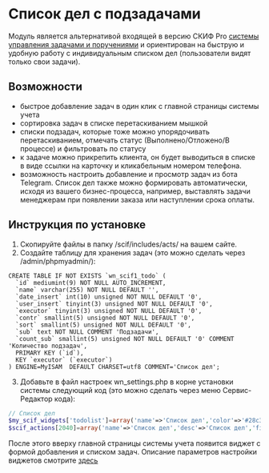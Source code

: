 # Список дел с подзадачами
Модуль является альтернативой входящей в версию СКИФ Pro [системы управления задачами и поручениями](https://www.webnice.biz/upravlenie-sotrudnikami-proektami-porucheniyami/) и ориентирован на быструю и удобную работу с индивидуальным списком дел (пользователи видят только свои задачи).
## Возможности
- быстрое добавление задач в один клик с главной страницы системы учета
- сортировка задач в списке перетаскиванием мышкой
- списки подзадач, которые тоже можно упорядочивать перетаскиванием, отмечать статус (Выполнено/Отложено/В процессе) и фильтровать по статусу
- к задаче можно прикрепить клиента, он будет выводиться в списке в виде ссылки на карточку и кликабельным номером телефона.
- возможность настроить добавление и просмотр задач из бота Telegram.
Список дел также можно формировать автоматически, исходя из вашего бизнес-процесса, например, выставлять задачи менеджерам при появлении заказа или наступлении срока оплаты.
## Инструкция по установке
1. Скопируйте файлы в папку /scif/includes/acts/ на вашем сайте.
2. Создайте таблицу для хранения задач (это можно сделать через /admin/phpmyadmin/):
```
CREATE TABLE IF NOT EXISTS `wn_scif1_todo` (
  `id` mediumint(9) NOT NULL AUTO_INCREMENT,
  `name` varchar(255) NOT NULL DEFAULT '',
  `date_insert` int(10) unsigned NOT NULL DEFAULT '0',
  `user_insert` tinyint(3) unsigned NOT NULL DEFAULT '0',
  `executor` tinyint(3) unsigned NOT NULL DEFAULT '0',
  `contr` smallint(5) unsigned NOT NULL DEFAULT '0',
  `sort` smallint(5) unsigned NOT NULL DEFAULT '0',
  `sub` text NOT NULL COMMENT 'Подзадачи',
  `count_sub` smallint(5) unsigned NOT NULL DEFAULT '0' COMMENT 'Количество подзадач',
  PRIMARY KEY (`id`),
  KEY `executor` (`executor`)
) ENGINE=MyISAM  DEFAULT CHARSET=utf8 COMMENT='Список дел';
```
3. Добавьте в файл настроек wn_settings.php в корне установки системы следующий код (это можно сделать через меню Сервис-Редактор кода):
```php
// Список дел
$my_scif_widgets['todolist']=array('name'=>'Список дел','color'=>'#28c3ed','position'=>'new_doc');
$scif_actions[2040]=array('name'=>'Список дел','desc'=>'Список дел','file'=>'todolist','token'=>'токен телеграм');
```
После этого вверху главной страницы системы учета появится виджет с формой добавления и списком задач. Описание параметров настройки виджетов смотрите [здесь](https://www.webnice.biz/faq-scif/?q52#q52)
